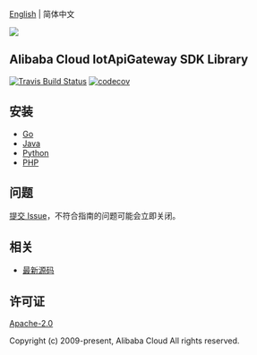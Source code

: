 [English](README.md) | 简体中文

![](https://aliyunsdk-pages.alicdn.com/icons/AlibabaCloud.svg)

## Alibaba Cloud IotApiGateway SDK Library

[![Travis Build Status](https://travis-ci.org/aliyun/alibabacloud-iot-api-gateway-sdk.svg?branch=master)](https://travis-ci.org/aliyun/alibabacloud-iot-api-gateway-sdk)
[![codecov](https://codecov.io/gh/aliyun/alibabacloud-iot-api-gateway-sdk/branch/master/graph/badge.svg)](https://codecov.io/gh/aliyun/alibabacloud-iot-api-gateway-sdk)

## 安装

- [Go](./golang/README-CN.md)
- [Java](./java/README-CN.md)
- [Python](./python/README-CN.md)
- [PHP](./php/README-CN.md)

## 问题

[提交 Issue](https://github.com/aliyun/alibabacloud-iot-api-gateway-sdk/issues/new)，不符合指南的问题可能会立即关闭。


## 相关

* [最新源码](https://github.com/aliyun/alibabacloud-iot-api-gateway-sdk)

## 许可证

[Apache-2.0](http://www.apache.org/licenses/LICENSE-2.0)

Copyright (c) 2009-present, Alibaba Cloud All rights reserved.
